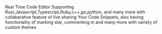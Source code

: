 Real Time Code Editor Supporting Rust,Javascript,Typescript,Ruby,c++,go,python, and many more with collabarative feature of live sharing Your Code Snippets, also having functionality of marking star, commenting in and many more with variety of custom themes

